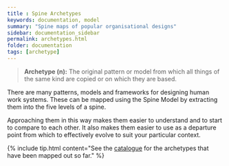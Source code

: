 ```yaml
---
title : Spine Archetypes
keywords: documentation, model
summary: "Spine maps of popular organisational designs"
sidebar: documentation_sidebar
permalink: archetypes.html
folder: documentation
tags: [archetype]
---
```


> **Archetype (n):** The original pattern or model from which all things of the same kind are copied or on which they are based.

There are many patterns, models and frameworks for designing human work systems. These can be mapped using the Spine Model by extracting them into the five levels of a spine.

Approaching them in this way makes them easier to understand and to start to compare to each other. It also makes them easier to use as a departure point from which to effectively evolve to suit your particular context.

{% include tip.html content="See the [catalogue](archetypes-catalogue) for the archetypes that have been mapped out so far." %}

